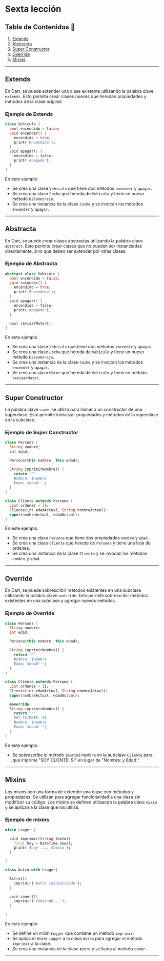 # Sexta lección

## Tabla de Contenidos 📖

1. [Extends](#extends)
2. [Abstracta](#abstracta)
3. [Super Constructor](#super-constructor)
4. [Override](#override)
5. [Mixins](#mixins)


---


## Extends
En Dart, se puede extender una clase existente utilizando la palabra clave `extends`. Esto permite crear clases nuevas que heredan propiedades y métodos de la clase original.

### Ejemplo de Extends
```dart
class Vehiculo {
  bool encendido = false;
  void encender() {
    encendido = true;
    print('Encendido');
  }
  void apagar() {
    encendido = false;
    print('Apagado');
  }
}
```

En este ejemplo:
- Se crea una clase `Vehiculo` que tiene dos métodos `encender` y `apagar`.
- Se crea una clase `Coche` que hereda de `Vehiculo` y tiene un nuevo método `kilometraje`.
- Se crea una instancia de la clase `Coche` y se invocan los métodos `encender` y `apagar`.

---

## Abstracta
En Dart, se puede crear clases abstractas utilizando la palabra clave `abstract`. Esto permite crear clases que no pueden ser instanciadas directamente, sino que deben ser extender por otras clases.

### Ejemplo de Abstracta
```dart
abstract class Vehiculo {
  bool encendido = false;
  void encender() {
    encendido = true;
    print('Encendido');
  }
  void apagar() {
    encendido = false;
    print('Apagado');
  }

  bool revisarMotor();
}
```

En este ejemplo:
- Se crea una clase `Vehiculo` que tiene dos métodos `encender` y `apagar`.
- Se crea una clase `Coche` que hereda de `Vehiculo` y tiene un nuevo método `kilometraje`.
- Se crea una instancia de la clase `Coche` y se invocan los métodos `encender` y `apagar`.
- Se crea una clase `Motor` que hereda de `Vehiculo` y tiene un método `revisarMotor`.

---

## Super Constructor

La palabra clave `super` se utiliza para llamar a un constructor de una superclase. Esto permite inicializar propiedades y métodos de la superclase en la subclase.

### Ejemplo de Super Constructor
```dart
class Persona {
  String nombre;
  int edad;

  Persona(this.nombre, this.edad);

  String imprimirNombre() {
    return '''
    Nombre: $nombre
    Edad: $edad''';
  }
}
  
class Cliente extends Persona {
  List ordenes = [];
  Cliente(int edadActual, String nombreActual): 
  super(nombreActual, edadActual);
}
```

En este ejemplo:
- Se crea una clase `Persona` que tiene dos propiedades `nombre` y `edad`.
- Se crea una clase `Cliente` que hereda de `Persona` y tiene una lista de ordenes.
- Se crea una instancia de la clase `Cliente` y se invocan los métodos `nombre` y `edad`.

---

## Override

En Dart, se puede sobrescribir métodos existentes en una subclase utilizando la palabra clave `override`. Esto permite sobrescribir métodos existentes en una subclase y agregar nuevos métodos.

### Ejemplo de Override
```dart
class Persona {
  String nombre;
  int edad;

  Persona(this.nombre, this.edad);

  String imprimirNombre() {
    return '''
    Nombre: $nombre
    Edad: $edad''';
  }
}
  
class Cliente extends Persona {
  List ordenes = [];
  Cliente(int edadActual, String nombreActual): 
  super(nombreActual, edadActual);

  @override
  String imprimirNombre() {
    return '''
    SOY CLIENTE: SI
    Nombre: $nombre
    Edad: $edad''';
  }
}
```

En este ejemplo:
- Se sobrescribe el método `imprimirNombre` en la subclase `Cliente` para que imprima "SOY CLIENTE: SI" en lugar de "Nombre: y Edad:".

---

## Mixins

Los mixins son una forma de extender una clase con métodos y propiedades. Se utilizan para agregar funcionalidad a una clase sin modificar su código. Los mixins se definen utilizando la palabra clave `mixin` y se aplican a la clase que los utiliza.

### Ejemplo de mixins

```dart
mixin Logger {

  void imprimir(String texto){
    final hoy = DateTime.now();
    print('$hoy :::: $texto');
  }

}

class Astro with Logger{

  Astro(){
    imprimir('Astro inicializado');
  }

  void comer(){
    imprimir('Comiendo...');
  }

}
```

En este ejemplo:
- Se define un mixin `Logger` que contiene un método `imprimir`.  
- Se aplica el mixin `Logger` a la clase `Astro` para agregar el método `imprimir` a la clase.
- Se crea una instancia de la clase `Astro` y se llama al método `comer`.

---